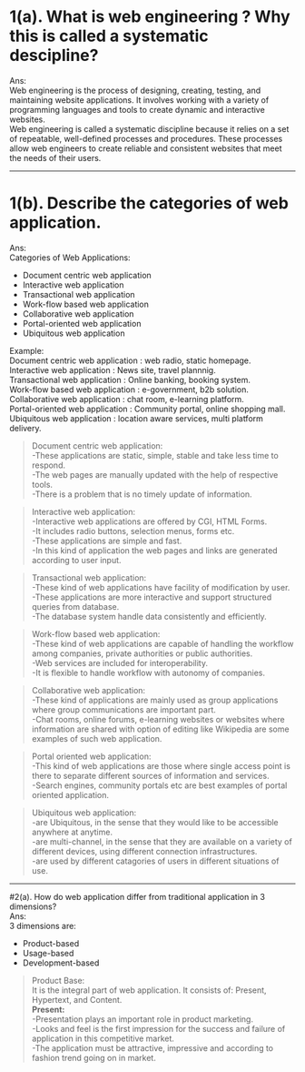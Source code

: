# 1(a). What is web engineering ? Why this is called a systematic descipline?
Ans:    
Web engineering is the process of designing, creating, testing, and maintaining website applications. It involves working with a variety of programming languages and tools to create dynamic and interactive websites.  
Web engineering is called a systematic discipline because it relies on a set of repeatable, well-defined processes and procedures. These processes allow web engineers to create reliable and consistent websites that meet the needs of their users.

---  
# 1(b). Describe the categories of web application.  
Ans:  
Categories of Web Applications:  
- Document centric web application  
- Interactive web application  
- Transactional web application  
- Work-flow based web application  
- Collaborative web application  
- Portal-oriented web application  
- Ubiquitous web application  
  
Example:  
Document centric web application : web radio, static homepage.  
Interactive web application : News site, travel plannnig.  
Transactional web application : Online banking, booking system.  
Work-flow based web application : e-government, b2b solution.  
Collaborative web application : chat room, e-learning platform.  
Portal-oriented web application : Community portal, online shopping mall.  
Ubiquitous web application : location aware services, multi platform delivery.  

> Document centric web application:  
-These applications are static, simple, stable and take less time to respond.  
-The web pages are manually updated with the help of respective tools.  
-There is a problem that is no timely update of information.   

> Interactive web application:  
-Interactive web applications are offered by CGI, HTML Forms.  
-It includes radio buttons, selection menus, forms etc.   
-These applications are simple and fast.  
-In this kind of application the web pages and links are generated according to user input.  

> Transactional web application:  
-These kind of web applications have facility of modification by user.   
-These applications are more interactive and support structured queries from database.   
-The database system handle data consistently and efficiently.

> Work-flow based web application:  
-These kind of web applications are capable of handling the workflow among companies, private authorities or public authorities.   
-Web services are included for interoperability.   
-It is flexible to handle workflow with autonomy of companies. 

> Collaborative web application:  
-These kind of applications are mainly used as group applications where group communications are important part.   
-Chat rooms, online forums, e-learning websites or websites where information are shared with option of editing like Wikipedia are some examples of such web application.

> Portal oriented web application:  
-This kind of web applications are those where single access point is there to separate different sources of information and services.   
-Search engines, community portals etc are best examples of portal oriented application.

> Ubiquitous web application:  
-are Ubiquitous, in the sense that they would like to be accessible anywhere at anytime.  
-are multi-channel, in the sense that they are available on a variety of different devices, using different connection infrastructures.  
-are used by different catagories of users in different situations of use.  

---  

#2(a). How do web application differ from traditional application in 3 dimensions?  
Ans:  
3 dimensions are:  
- Product-based  
- Usage-based  
- Development-based  

> Product Base:  
It is the integral part of web application. It consists of: Present, Hypertext, and Content.   
<b>Present:</b>   
-Presentation plays an important role in product marketing.   
-Looks and feel is the first impression for the success and failure of application in this competitive market.   
-The application must be attractive, impressive and according to fashion trend going on in market.
